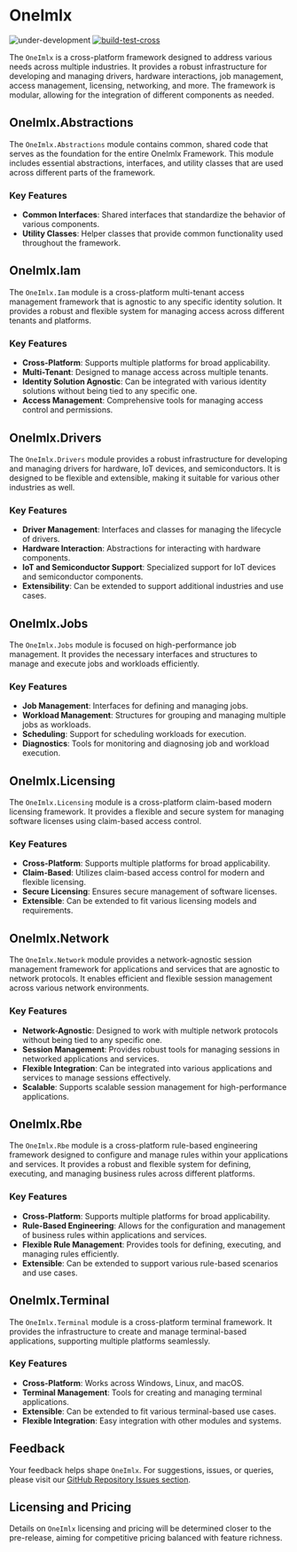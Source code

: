 # OneImlx
![under-development](https://img.shields.io/badge/development--status-under%20development-blue)
[![build-test-cross](https://github.com/perpetualintelligence/oneimlx/actions/workflows/build-test-cross.yml/badge.svg)](https://github.com/perpetualintelligence/oneimlx/actions/workflows/build-test-cross.yml)

The `OneImlx` is a cross-platform framework designed to address various needs across multiple industries. It provides a robust infrastructure for developing and managing drivers, hardware interactions, job management, access management, licensing, networking, and more. The framework is modular, allowing for the integration of different components as needed.

## OneImlx.Abstractions

The `OneImlx.Abstractions` module contains common, shared code that serves as the foundation for the entire OneImlx Framework. This module includes essential abstractions, interfaces, and utility classes that are used across different parts of the framework.

### Key Features
- **Common Interfaces**: Shared interfaces that standardize the behavior of various components.
- **Utility Classes**: Helper classes that provide common functionality used throughout the framework.

## OneImlx.Iam

The `OneImlx.Iam` module is a cross-platform multi-tenant access management framework that is agnostic to any specific identity solution. It provides a robust and flexible system for managing access across different tenants and platforms.

### Key Features
- **Cross-Platform**: Supports multiple platforms for broad applicability.
- **Multi-Tenant**: Designed to manage access across multiple tenants.
- **Identity Solution Agnostic**: Can be integrated with various identity solutions without being tied to any specific one.
- **Access Management**: Comprehensive tools for managing access control and permissions.

## OneImlx.Drivers

The `OneImlx.Drivers` module provides a robust infrastructure for developing and managing drivers for hardware, IoT devices, and semiconductors. It is designed to be flexible and extensible, making it suitable for various other industries as well.

### Key Features
- **Driver Management**: Interfaces and classes for managing the lifecycle of drivers.
- **Hardware Interaction**: Abstractions for interacting with hardware components.
- **IoT and Semiconductor Support**: Specialized support for IoT devices and semiconductor components.
- **Extensibility**: Can be extended to support additional industries and use cases.

## OneImlx.Jobs

The `OneImlx.Jobs` module is focused on high-performance job management. It provides the necessary interfaces and structures to manage and execute jobs and workloads efficiently.

### Key Features
- **Job Management**: Interfaces for defining and managing jobs.
- **Workload Management**: Structures for grouping and managing multiple jobs as workloads.
- **Scheduling**: Support for scheduling workloads for execution.
- **Diagnostics**: Tools for monitoring and diagnosing job and workload execution.

## OneImlx.Licensing

The `OneImlx.Licensing` module is a cross-platform claim-based modern licensing framework. It provides a flexible and secure system for managing software licenses using claim-based access control.

### Key Features
- **Cross-Platform**: Supports multiple platforms for broad applicability.
- **Claim-Based**: Utilizes claim-based access control for modern and flexible licensing.
- **Secure Licensing**: Ensures secure management of software licenses.
- **Extensible**: Can be extended to fit various licensing models and requirements.

## OneImlx.Network

The `OneImlx.Network` module provides a network-agnostic session management framework for applications and services that are agnostic to network protocols. It enables efficient and flexible session management across various network environments.

### Key Features
- **Network-Agnostic**: Designed to work with multiple network protocols without being tied to any specific one.
- **Session Management**: Provides robust tools for managing sessions in networked applications and services.
- **Flexible Integration**: Can be integrated into various applications and services to manage sessions effectively.
- **Scalable**: Supports scalable session management for high-performance applications.

## OneImlx.Rbe

The `OneImlx.Rbe` module is a cross-platform rule-based engineering framework designed to configure and manage rules within your applications and services. It provides a robust and flexible system for defining, executing, and managing business rules across different platforms.

### Key Features
- **Cross-Platform**: Supports multiple platforms for broad applicability.
- **Rule-Based Engineering**: Allows for the configuration and management of business rules within applications and services.
- **Flexible Rule Management**: Provides tools for defining, executing, and managing rules efficiently.
- **Extensible**: Can be extended to support various rule-based scenarios and use cases.

## OneImlx.Terminal

The `OneImlx.Terminal` module is a cross-platform terminal framework. It provides the infrastructure to create and manage terminal-based applications, supporting multiple platforms seamlessly.

### Key Features
- **Cross-Platform**: Works across Windows, Linux, and macOS.
- **Terminal Management**: Tools for creating and managing terminal applications.
- **Extensible**: Can be extended to fit various terminal-based use cases.
- **Flexible Integration**: Easy integration with other modules and systems.

## Feedback
Your feedback helps shape `OneImlx`. For suggestions, issues, or queries, please visit our [GitHub Repository Issues section](https://github.com/PerpetualIntelligence/OneImlx/issues).

## Licensing and Pricing
Details on `OneImlx` licensing and pricing will be determined closer to the pre-release, aiming for competitive pricing balanced with feature richness.
